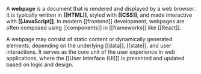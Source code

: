 A **webpage** is a document that is rendered and displayed by a web browser. It is typically written in **[[HTML]]**, styled with **[[CSS]]**, and made interactive with **[[JavaScript]]**. In modern [[frontend]] development, webpages are often composed using [[components]] in [[frameworks]] like [[React]].

A webpage may consist of static content or dynamically generated elements, depending on the underlying [[data]], [[state]], and user interactions. It serves as the core unit of the user experience in web applications, where the [[User Interface (UI)]] is presented and updated based on logic and design.